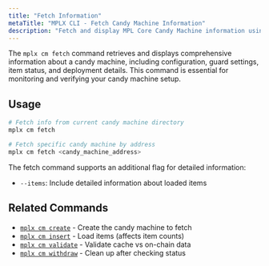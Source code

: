 ```yaml
---
title: "Fetch Information"
metaTitle: "MPLX CLI - Fetch Candy Machine Information"
description: "Fetch and display MPL Core Candy Machine information using the MPLX CLI. View configuration, guard settings, item status, and deployment details."
---
```


The `mplx cm fetch` command retrieves and displays comprehensive information about a candy machine, including configuration, guard settings, item status, and deployment details. This command is essential for monitoring and verifying your candy machine setup.

## Usage

```bash
# Fetch info from current candy machine directory
mplx cm fetch

# Fetch specific candy machine by address
mplx cm fetch <candy_machine_address>

```

The fetch command supports an additional flag for detailed information:

- `--items`: Include detailed information about loaded items

## Related Commands

- [`mplx cm create`](/cli/cm/create) - Create the candy machine to fetch
- [`mplx cm insert`](/cli/cm/insert) - Load items (affects item counts)
- [`mplx cm validate`](/cli/cm/validate) - Validate cache vs on-chain data
- [`mplx cm withdraw`](/cli/cm/withdraw) - Clean up after checking status
